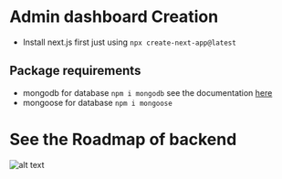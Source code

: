 # Admin dashboard Creation
- Install next.js first just using `npx create-next-app@latest`
## Package requirements
- mongodb for database `npm i mongodb` see the  documentation [here](https://cloud.mongodb.com/v2/674a9a0e482887267a916906#/setup/access)
- mongoose for database `npm i mongoose`
# See the Roadmap of backend
![alt text](https://github.com/shabbir303/dashBoardBackend/blob/main/backend-Roadmap.png?raw=true)
